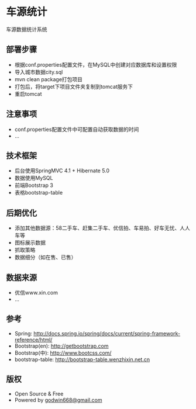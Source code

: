 # 车源统计

车源数据统计系统

## 部署步骤

* 根据conf.properties配置文件，在MySQL中创建对应数据库和设置权限
* 导入城市数据city.sql
* mvn clean package打包项目
* 打包后，将target下项目文件夹复制到tomcat服务下
* 重启tomcat

## 注意事项

* conf.properties配置文件中可配置自动获取数据的时间
* ...

## 技术框架

* 后台使用SpringMVC 4.1 + Hibernate 5.0
* 数据使用MySQL
* 前端Bootstrap 3
* 表格bootstrap-table

## 后期优化

* 添加其他数据源：58二手车、赶集二手车、优信拍、车易拍、好车无忧、人人车等
* 图标展示数据
* 抓取策略
* 数据细分（如在售、已售）

## 数据来源

* 优信www.xin.com
* ...

## 参考

* Spring: http://docs.spring.io/spring/docs/current/spring-framework-reference/html/
* Bootstrap(en): http://getbootstrap.com
* Bootstrap(中): http://www.bootcss.com/
* bootstrap-table: http://bootstrap-table.wenzhixin.net.cn

## 版权

* Open Source & Free
* Powered by godwin668@gmail.com

